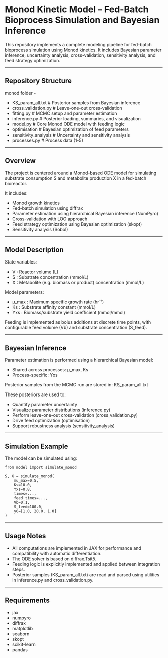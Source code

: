 Monod Kinetic Model – Fed-Batch Bioprocess Simulation and Bayesian Inference
=============================================================================

This repository implements a complete modeling pipeline for fed-batch bioprocess simulation using Monod kinetics. It includes Bayesian parameter inference, uncertainty analysis, cross-validation, sensitivity analysis, and feed strategy optimization.

-------------------------------------------------------------------------------
Repository Structure
-------------------------------------------------------------------------------

monod folder - 

- KS_param_all.txt                                    # Posterior samples from Bayesian inference
- cross_validation.py                                 # Leave-one-out cross-validation
- fitting.py                                          # MCMC setup and parameter estimation
- inference.py                                        # Posterior loading, summaries, and visualization
- model.py                                            # Core Monod ODE model with feeding logic
- optimisation                                        # Bayesian optimization of feed parameters
- sensitivity_analysis                                # Uncertainty and sensitivity analysis
- processes.py                                        # Process data (1-5)

-------------------------------------------------------------------------------
Overview
-------------------------------------------------------------------------------

The project is centered around a Monod-based ODE model for simulating substrate consumption S and metabolite production X in a fed-batch bioreactor.

It includes:
- Monod growth kinetics
- Fed-batch simulation using diffrax
- Parameter estimation using hierarchical Bayesian inference (NumPyro)
- Cross-validation with LOO approach
- Feed strategy optimization using Bayesian optimization (skopt)
- Sensitivity analysis (Sobol)

-------------------------------------------------------------------------------
Model Description
-------------------------------------------------------------------------------

State variables:
- V   : Reactor volume (L)
- S   : Substrate concentration (mmol/L)
- X   : Metabolite (e.g. biomass or product) concentration (mmol/L)

Model parameters:
- μ_max : Maximum specific growth rate (hr⁻¹)
- Ks     : Substrate affinity constant (mmol/L)
- Yxs    : Biomass/substrate yield coefficient (mmol/mmol)

Feeding is implemented as bolus additions at discrete time points, with configurable feed volume (Vb) and substrate concentration (S_feed).

-------------------------------------------------------------------------------
Bayesian Inference
-------------------------------------------------------------------------------

Parameter estimation is performed using a hierarchical Bayesian model:

- Shared across processes: μ_max, Ks
- Process-specific: Yxs

Posterior samples from the MCMC run are stored in:
    KS_param_all.txt

These posteriors are used to:
- Quantify parameter uncertainty
- Visualize parameter distributions (inference.py)
- Perform leave-one-out cross-validation (cross_validation.py)
- Drive feed optimization (optimisation)
- Support robustness analysis (sensitivity_analysis)

-------------------------------------------------------------------------------
Simulation Example
-------------------------------------------------------------------------------

The model can be simulated using:

    from model import simulate_monod

    S, X = simulate_monod(
        mu_max=0.5,
        Ks=10.0,
        Yxs=0.8,
        times=...,
        feed_times=...,
        Vb=0.1,
        S_feed=100.0,
        y0=[1.0, 20.0, 1.0]
    )

-------------------------------------------------------------------------------
Usage Notes
-------------------------------------------------------------------------------

- All computations are implemented in JAX for performance and compatibility with automatic differentiation.
- The ODE solver is based on diffrax.Tsit5.
- Feeding logic is explicitly implemented and applied between integration steps.
- Posterior samples (KS_param_all.txt) are read and parsed using utilities in inference.py and cross_validation.py.

-------------------------------------------------------------------------------
Requirements
-------------------------------------------------------------------------------

- jax
- numpyro
- diffrax
- matplotlib
- seaborn
- skopt
- scikit-learn
- pandas
